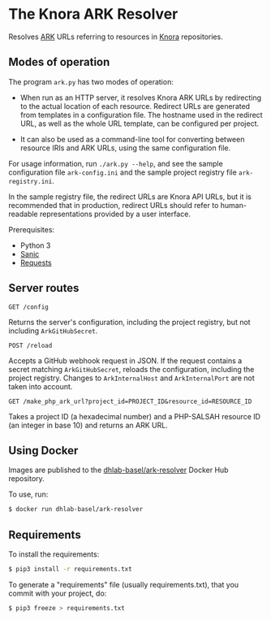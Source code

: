 # The Knora ARK Resolver

Resolves [ARK](https://tools.ietf.org/html/draft-kunze-ark-18) URLs referring to
resources in [Knora](http://www.knora.org) repositories.

## Modes of operation

The program `ark.py` has two modes of operation:

- When run as an HTTP server, it resolves Knora ARK URLs by redirecting
  to the actual location of each resource. Redirect URLs are generated
  from templates in a configuration file. The hostname used in the
  redirect URL, as well as the whole URL template, can be configured per
  project.

- It can also be used as a command-line tool for converting between
  resource IRIs and ARK URLs, using the same configuration file.

For usage information, run `./ark.py --help`, and see the sample configuration
file `ark-config.ini` and the sample project registry file `ark-registry.ini`.

In the sample registry file, the redirect URLs are Knora API URLs,
but it is recommended that in production, redirect URLs should refer to
human-readable representations provided by a user interface.

Prerequisites:

- Python 3
- [Sanic](https://sanic.readthedocs.io/en/latest/)
- [Requests](http://docs.python-requests.org/en/master/)

## Server routes

```
GET /config
```

Returns the server's configuration, including the project registry, but not
including `ArkGitHubSecret`.

```
POST /reload
```

Accepts a GitHub webhook request in JSON. If the request contains a secret matching
`ArkGitHubSecret`, reloads the configuration, including the project registry.
Changes to `ArkInternalHost` and `ArkInternalPort` are not taken into account.

```
GET /make_php_ark_url?project_id=PROJECT_ID&resource_id=RESOURCE_ID
```

Takes a project ID (a hexadecimal number) and a PHP-SALSAH resource ID (an integer in base 10)
and returns an ARK URL.

## Using Docker

Images are published to the [dhlab-basel/ark-resolver](https://cloud.docker.com/u/dhlabbasel/repository/docker/dhlabbasel/ark-resolver)
Docker Hub repository.

To use, run:

```bash
$ docker run dhlab-basel/ark-resolver
```

## Requirements

To install the requirements:

```bash
$ pip3 install -r requirements.txt
```


To generate a "requirements" file (usually requirements.txt), that you commit with your project, do:

```bash
$ pip3 freeze > requirements.txt
```
